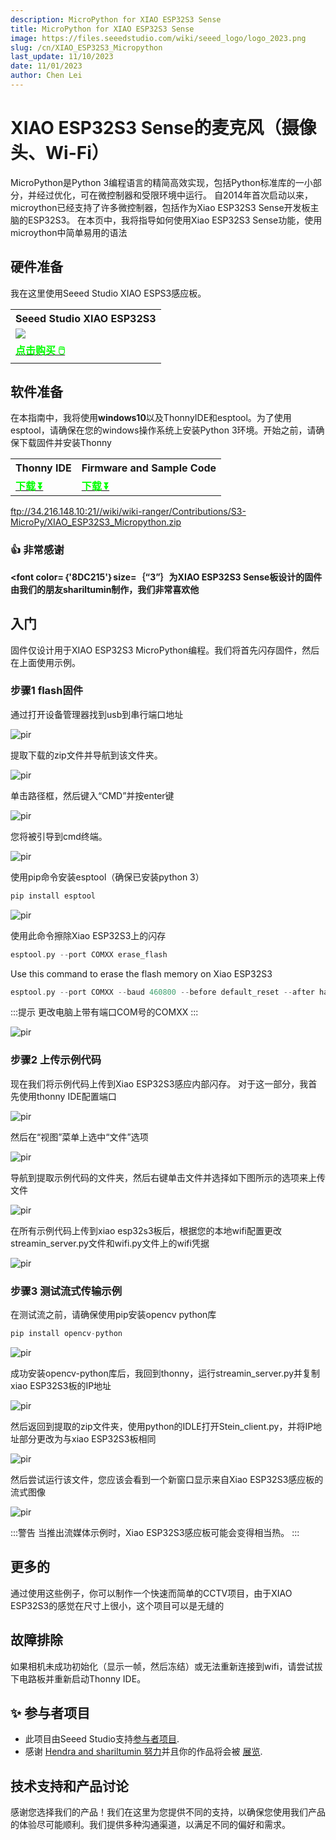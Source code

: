```yaml
---
description: MicroPython for XIAO ESP32S3 Sense
title: MicroPython for XIAO ESP32S3 Sense
image: https://files.seeedstudio.com/wiki/seeed_logo/logo_2023.png
slug: /cn/XIAO_ESP32S3_Micropython
last_update: 11/10/2023
date: 11/01/2023
author: Chen Lei
---
```


# XIAO ESP32S3 Sense的麦克风（摄像头、Wi-Fi）

MicroPython是Python 3编程语言的精简高效实现，包括Python标准库的一小部分，并经过优化，可在微控制器和受限环境中运行。
自2014年首次启动以来，microython已经支持了许多微控制器，包括作为Xiao ESP32S3 Sense开发板主脑的ESP32S3。
在本页中，我将指导如何使用Xiao ESP32S3 Sense功能，使用microython中简单易用的语法
## 硬件准备

我在这里使用Seeed Studio XIAO ESPS3感应板。

<div class="table-center">
  <table align="center">
    <tr>
        <th>Seeed Studio XIAO ESP32S3</th>
    </tr>
    <tr>
        <td><div style={{textAlign:'center'}}><img src="https://files.seeedstudio.com/wiki/SeeedStudio-XIAO-ESP32S3/img/xiaoesp32s3sense.jpg" style={{width:250, height:'auto'}}/></div></td>
    </tr>
      <tr>
        <td><div class="get_one_now_container" style={{textAlign: 'center'}}>
          <a class="get_one_now_item" href="https://www.seeedstudio.com/XIAO-ESP32S3-Sense-p-5639.html">
              <strong><span><font color={'FFFFFF'} size={"4"}> 点击购买 🖱️</font></span></strong>
          </a>
      </div></td>
    </tr>
  </table>
</div>

## 软件准备

在本指南中，我将使用**windows10**以及ThonnyIDE和esptool。为了使用esptool，请确保在您的windows操作系统上安装Python 3环境。开始之前，请确保下载固件并安装Thonny
<div class="table-center">
  <table align="center">
    <tr>
        <th>Thonny IDE</th>
        <th>Firmware and Sample Code</th>
    </tr>
      <tr>
        <td><div class="get_one_now_container" style={{textAlign: 'center'}}>
          <a class="get_one_now_item" href="https://thonny.org/">
              <strong><span><font color={'FFFFFF'} size={"4"}> 下载 ⏬</font></span></strong>
          </a>
      </div></td>
        <td><div class="get_one_now_container" style={{textAlign: 'center'}}>
          <a class="get_one_now_item" href="https://files.seeedstudio.com/wiki/wiki-ranger/Contributions/S3-MicroPy/XIAO_ESP32S3_Micropython.zip">
              <strong><span><font color={'FFFFFF'} size={"4"}>  下载 ⏬</font></span></strong>
          </a>
      </div></td>
    </tr>
  </table>
</div>

ftp://34.216.148.10:21//wiki/wiki-ranger/Contributions/S3-MicroPy/XIAO_ESP32S3_Micropython.zip

### 👍 非常感谢

<strong><font color=｛'8DC215'｝size=｛“3”｝为XIAO ESP32S3 Sense板设计的固件由我们的朋友shariltumin制作，我们非常喜欢他</font></strong>


## 入门

固件仅设计用于XIAO ESP32S3 MicroPython编程。我们将首先闪存固件，然后在上面使用示例。

### 步骤1 flash固件

通过打开设备管理器找到usb到串行端口地址

<p style={{textAlign: 'center'}}><img src="https://files.seeedstudio.com/wiki/wiki-ranger/Contributions/S3-MicroPy/device_manager.jpg" alt="pir" width={600} height="auto" /></p>

提取下载的zip文件并导航到该文件夹。

<p style={{textAlign: 'center'}}><img src="https://files.seeedstudio.com/wiki/wiki-ranger/Contributions/S3-MicroPy/firmware%20folder.jpg" alt="pir" width={600} height="auto" /></p>

单击路径框，然后键入“CMD”并按enter键

<p style={{textAlign: 'center'}}><img src="https://files.seeedstudio.com/wiki/wiki-ranger/Contributions/S3-MicroPy/cmd_on_folder.jpg" alt="pir" width={600} height="auto" /></p>

您将被引导到cmd终端。

<p style={{textAlign: 'center'}}><img src="https://files.seeedstudio.com/wiki/wiki-ranger/Contributions/S3-MicroPy/on_cmd.jpg" alt="pir" width={600} height="auto" /></p>

使用pip命令安装esptool（确保已安装python 3）
```cpp
pip install esptool
```

<p style={{textAlign: 'center'}}><img src="https://files.seeedstudio.com/wiki/wiki-ranger/Contributions/S3-MicroPy/esptool_install.jpg" alt="pir" width={600} height="auto" /></p>

使用此命令擦除Xiao ESP32S3上的闪存

```cpp
esptool.py --port COMXX erase_flash
```

Use this command to erase the flash memory on Xiao ESP32S3
```cpp
esptool.py --port COMXX --baud 460800 --before default_reset --after hard_reset --chip esp32s3  write_flash --flash_mode dio --flash_size detect --flash_freq 80m 0x0 firmware.bin 
```

:::提示
更改电脑上带有端口COM号的COMXX
:::

<p style={{textAlign: 'center'}}><img src="https://files.seeedstudio.com/wiki/wiki-ranger/Contributions/S3-MicroPy/device_manager.jpg" alt="pir" width={600} height="auto" /></p>



### 步骤2 上传示例代码

现在我们将示例代码上传到Xiao ESP32S3感应内部闪存。
对于这一部分，我首先使用thonny IDE配置端口

<p style={{textAlign: 'center'}}><img src="https://files.seeedstudio.com/wiki/wiki-ranger/Contributions/S3-MicroPy/configure_port_thonny.png" alt="pir" width={600} height="auto" /></p>

然后在“视图”菜单上选中“文件”选项

<p style={{textAlign: 'center'}}><img src="https://files.seeedstudio.com/wiki/wiki-ranger/Contributions/S3-MicroPy/check_the_files.png" alt="pir" width={600} height="auto" /></p>

导航到提取示例代码的文件夹，然后右键单击文件并选择如下图所示的选项来上传文件

<p style={{textAlign: 'center'}}><img src="https://files.seeedstudio.com/wiki/wiki-ranger/Contributions/S3-MicroPy/upload_the_file.png" alt="pir" width={600} height="auto" /></p>

在所有示例代码上传到xiao esp32s3板后，根据您的本地wifi配置更改streamin_server.py文件和wifi.py文件上的wifi凭据

<p style={{textAlign: 'center'}}><img src="https://files.seeedstudio.com/wiki/wiki-ranger/Contributions/S3-MicroPy/wifi_configuration.png" alt="pir" width={600} height="auto" /></p>


### 步骤3 测试流式传输示例

在测试流之前，请确保使用pip安装opencv python库

```cpp
pip install opencv-python
```

<p style={{textAlign: 'center'}}><img src="https://files.seeedstudio.com/wiki/wiki-ranger/Contributions/S3-MicroPy/install_opencv.png" alt="pir" width={600} height="auto" /></p>

成功安装opencv-python库后，我回到thonny，运行streamin_server.py并复制xiao ESP32S3板的IP地址

<p style={{textAlign: 'center'}}><img src="https://files.seeedstudio.com/wiki/wiki-ranger/Contributions/S3-MicroPy/run_the_script.png" alt="pir" width={600} height="auto" /></p>

然后返回到提取的zip文件夹，使用python的IDLE打开Stein_client.py，并将IP地址部分更改为与xiao ESP32S3板相同

<p style={{textAlign: 'center'}}><img src="https://files.seeedstudio.com/wiki/wiki-ranger/Contributions/S3-MicroPy/change_ip.png" alt="pir" width={600} height="auto" /></p>

然后尝试运行该文件，您应该会看到一个新窗口显示来自Xiao ESP32S3感应板的流式图像

<p style={{textAlign: 'center'}}><img src="https://files.seeedstudio.com/wiki/wiki-ranger/Contributions/S3-MicroPy/run_the_client.jpeg" alt="pir" width={600} height="auto" /></p>

:::警告
当推出流媒体示例时，Xiao ESP32S3感应板可能会变得相当热。
:::

## 更多的

通过使用这些例子，你可以制作一个快速而简单的CCTV项目，由于XIAO ESP32S3的感觉在尺寸上很小，这个项目可以是无缝的

## 故障排除
如果相机未成功初始化（显示一帧，然后冻结）或无法重新连接到wifi，请尝试拔下电路板并重新启动Thonny IDE。

## ✨ 参与者项目

- 此项目由Seeed Studio支持[参与者项目](https://github.com/orgs/Seeed-Studio/projects/6/views/1?pane=issue&itemId=30957479).
- 感谢 [Hendra and shariltumin 努力](https://github.com/orgs/Seeed-Studio/projects/6/views/1?pane=issue&itemId=35979545)并且你的作品将会被 [展览](https://wiki.seeedstudio.com/Honorary-Contributors/).

## 技术支持和产品讨论
感谢您选择我们的产品！我们在这里为您提供不同的支持，以确保您使用我们产品的体验尽可能顺利。我们提供多种沟通渠道，以满足不同的偏好和需求。

<div class="button_tech_support_container">
<a href="https://forum.seeedstudio.com/" class="button_forum"></a> 
<a href="https://www.seeedstudio.com/contacts" class="button_email"></a>
</div>

<div class="button_tech_support_container">
<a href="https://discord.gg/eWkprNDMU7" class="button_discord"></a> 
<a href="https://github.com/Seeed-Studio/wiki-documents/discussions/69" class="button_discussion"></a>
</div>

